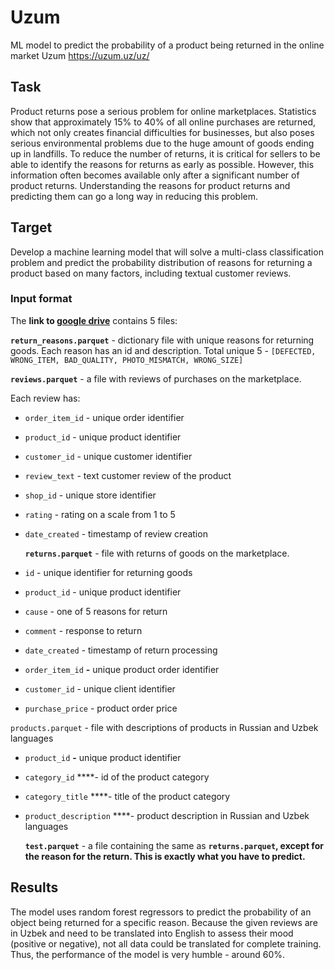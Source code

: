 # Uzum

ML model to predict the probability of a product being returned in the online market Uzum 
https://uzum.uz/uz/

## Task

Product returns pose a serious problem for online marketplaces. Statistics show that approximately 15% to 40% of all online purchases are returned, which not only creates financial difficulties for businesses, but also poses serious environmental problems due to the huge amount of goods ending up in landfills. To reduce the number of returns, it is critical for sellers to be able to identify the reasons for returns as early as possible. However, this information often becomes available only after a significant number of product returns. Understanding the reasons for product returns and predicting them can go a long way in reducing this problem.

## **Target**

Develop a machine learning model that will solve a multi-class classification problem and predict the probability distribution of reasons for returning a product based on many factors, including textual customer reviews.

### **Input format**

The **link to [google drive](https://drive.google.com/drive/folders/1c9ABGWtH5xgJFIPSANEJusIxTMuwIuFD?usp=sharing)** contains 5 files:

**`return_reasons.parquet`** - dictionary file with unique reasons for returning goods. Each reason has an id and description. Total unique 5 -
`[DEFECTED, WRONG_ITEM, BAD_QUALITY, PHOTO_MISMATCH, WRONG_SIZE]`

**`reviews.parquet`** - a file with reviews of purchases on the marketplace.

Each review has:

- `order_item_id` - unique order identifier
- `product_id` - unique product identifier
- `customer_id` - unique customer identifier
- `review_text` - text customer review of the product
- `shop_id` - unique store identifier
- `rating` - rating on a scale from 1 to 5
- `date_created` - timestamp of review creation

  **`returns.parquet`** - file with returns of goods on the marketplace.

- `id` - unique identifier for returning goods
- `product_id` - unique product identifier
- `cause` - one of 5 reasons for return
- `comment` - response to return
- `date_created` - timestamp of return processing
- `order_item_id` **-** unique product order identifier
- `customer_id` - unique client identifier
- `purchase_price` - product order price

`products.parquet` - file with descriptions of products in Russian and Uzbek languages

- `product_id` **-** unique product identifier
- `category_id` ****- id of the product category
- `category_title` ****- title of the product category
- `product_description` ****- product description in Russian and Uzbek languages

  **`test.parquet`** - a file containing the same as **`returns.parquet`, except for the reason for the return. This is exactly what you have to predict.**


## **Results**
 The model uses random forest regressors to predict the probability of an object being returned for a specific reason.  Because the given reviews are in Uzbek and need to be translated into English to assess their mood (positive or negative), not all data could be translated for complete training. Thus, the performance of the model is very humble - around 60%.
